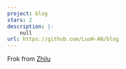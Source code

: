 ```yaml
---
project: blog
stars: 2
description: |-
    null
url: https://github.com/LuoH-AN/blog
---
```


Frok from [Zhilu](https://blog.zhilu.site/theme)

